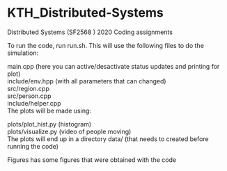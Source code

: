 # KTH_Distributed-Systems
Distributed Systems (SF2568 ) 2020 Coding assignments  

To run the code, run run.sh. This will use the following files to do the simulation:  

main.cpp (here you can active/desactivate status updates and printing for plot)  
include/env.hpp (with all parameters that can changed)  
src/region.cpp  
src/person.cpp  
include/helper.cpp  
The plots will be made using:  

plots/plot_hist.py (histogram)  
plots/visualize.py (video of people moving)  
The plots will end up in a directory data/ (that needs to created before running the code)  

Figures has some figures that were obtained with the code  
